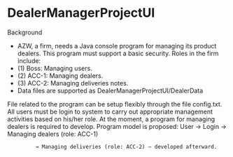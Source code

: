 # DealerManagerProjectUI
Background
- AZW, a firm, needs a Java console program for managing its product dealers. This program must support a basic
security. Roles in the firm include:
- (1) Boss: Managing users.
- (2) ACC-1: Managing dealers.
- (3) ACC-2: Managing deliveries notes.
- Data files are supported as DealerManagerProjectUI/DealerData

File related to the program can be setup flexibly through the file config.txt.
All users must be login to system to carry out appropriate management activities based on his/her role.
At the moment, a program for managing dealers is required to develop.
Program model is proposed:
User → Login → Managing dealers (role: ACC-1)

             → Managing deliveries (role: ACC-2) – developed afterward.
